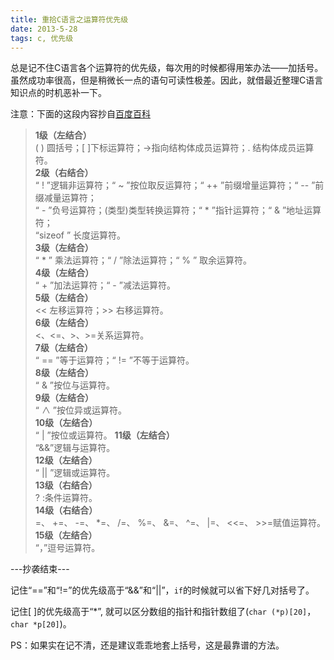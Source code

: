 ```yaml
---
title: 重拾C语言之运算符优先级
date: 2013-5-28
tags: c, 优先级
---
```


总是记不住C语言各个运算符的优先级，每次用的时候都得用笨办法——加括号。虽然成功率很高，但是稍微长一点的语句可读性极差。因此，就借最近整理C语言知识点的时机恶补一下。

注意：下面的这段内容抄自[百度百科](http://baike.baidu.com/view/1516130.htm)

> **1级（左结合）**    
( ) 圆括号；[ ]下标运算符；->指向结构体成员运算符；. 结构体成员运算符。  
**2级（右结合）**  
“ ! ”逻辑非运算符；“ ~ ”按位取反运算符；“ ++ ”前缀增量运算符；“ -- ”前缀减量运算符；  
“ - ”负号运算符；(类型)类型转换运算符；“ * ”指针运算符；“ & ”地址运算符；  
“sizeof ” 长度运算符。  
**3级（左结合）**  
“ * ” 乘法运算符；“ / ”除法运算符；“ % ” 取余运算符。  
**4级（左结合）**  
“ + ”加法运算符；“ - ”减法运算符。  
**5级（左结合）**    
<< 左移运算符；>> 右移运算符。  
**6级（左结合）**  
<、<=、>、>=关系运算符。  
**7级（左结合）**  
“ == ”等于运算符；“ != ”不等于运算符。  
**8级（左结合）**    
“ & ”按位与运算符。  
**9级（左结合）**  
“ ∧ ”按位异或运算符。  
**10级（左结合）**  
“ | ”按位或运算符。 
**11级（左结合）**  
“&&”逻辑与运算符。  
**12级（左结合）**  
“ || ”逻辑或运算符。  
**13级（右结合）**  
? :条件运算符。  
**14级（右结合）**  
=、 +=、 -=、 \*=、 /=、 %=、 &=、 ^=、 |=、 <<=、 >>=赋值运算符。  
**15级（左结合）**  
“，”逗号运算符。  

---抄袭结束---

记住“==”和“!=”的优先级高于“&&”和“||”，`if`的时候就可以省下好几对括号了。

记住[ ]的优先级高于“\*”, 就可以区分数组的指针和指针数组了(`char (*p)[20]`，`char *p[20]`)。

PS：如果实在记不清，还是建议乖乖地套上括号，这是最靠谱的方法。
